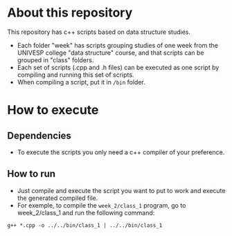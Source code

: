 # About this repository 

This repository has c++ scripts based on data structure studies.

- Each folder "week" has scripts grouping studies of one week from the UNIVESP college "data structure" course, and that scripts can be grouped in "class" folders.
- Each set of scripts (.cpp and .h files) can be executed as one script by compiling and running this set of scripts.
- When compiling a script, put it in `/bin` folder.

# How to execute
## Dependencies
- To execute the scripts you only need a c++ compiler of your preference.

## How to run
- Just compile and execute the script you want to put to work and execute the generated compiled file.
- For exemple, to compile the `week_2/class_1` program, go to week_2/class_1 and run the following command:
```
g++ *.cpp -o ../../bin/class_1 | ../../bin/class_1
```